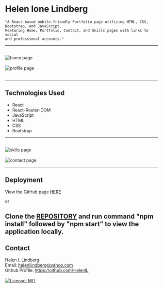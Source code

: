 # Helen Ione Lindberg
```
"A React-based mobile-friendly Portfolio page utilizing HTML, CSS, Bootstrap, and JavaScript. 
Featuring Home, Portfolio, Contact, and Skills pages with links to social
and professional accounts."
```
---
<br>
<img src="./assets/Stills/about.png" alt="home page">
<br><br>
<img src="./assets/Stills/project.png" alt="profile page">
<br><br>

---

## Technologies Used

* React
* React-Router-DOM
* JavaScript
* HTML
* CSS
* Bootstrap
--- 

<br>
<img src="./assets/Stills/skills.png" alt="skills page">
<br><br>
<img src="./assets/Stills/contact.png" alt="contact page">

---

## Deployment

View the GitHub page <a href="https://helenil.github.io/React-Porfolio/">HERE</a>

or

Clone the <a href="https://github.com/HelenIL/React-Porfolio">REPOSITORY</a> and run command 
"npm install" followed by "npm start"
to view the application locally.
---

## Contact

Helen I. Lindberg<br>
Email: helenilindberg@yahoo.com<br>
Github Profile: <a href="https://github.com/HelenIL">https://github.com/HelenIL</a> 
<br><br>
[![License: MIT](https://img.shields.io/badge/License-MIT-yellow.svg)](https://opensource.org/licenses/MIT)
